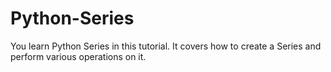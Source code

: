 # Python-Series

You learn Python Series in this tutorial. It covers how to create a Series and perform various operations on it.
